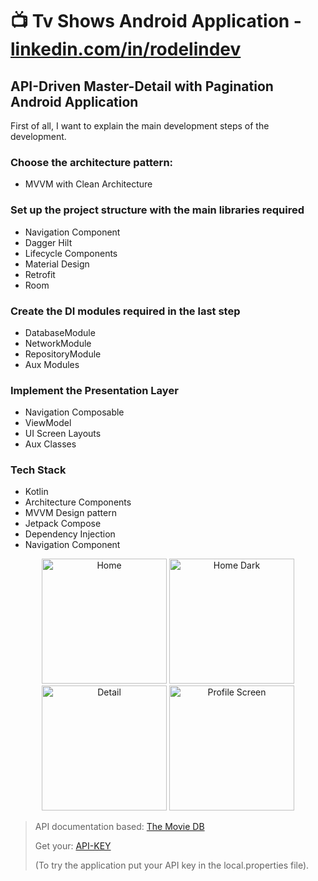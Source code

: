 # 📺 Tv Shows Android Application - [linkedin.com/in/rodelindev](https://www.linkedin.com/in/rdiprebivieca/)

## API-Driven Master-Detail with Pagination Android Application

First of all, I want to explain the main development steps of the development.

### Choose the architecture pattern:

- MVVM with Clean Architecture

### Set up the project structure with the main libraries required

- Navigation Component
- Dagger Hilt
- Lifecycle Components
- Material Design
- Retrofit
- Room

### Create the DI modules required in the last step

- DatabaseModule
- NetworkModule
- RepositoryModule
- Aux Modules

### Implement the Presentation Layer

- Navigation Composable
- ViewModel
- UI Screen Layouts
- Aux Classes

### Tech Stack

* Kotlin
* Architecture Components
* MVVM Design pattern
* Jetpack Compose
* Dependency Injection
* Navigation Component

<p align="center">
  <img src="https://github.com/user-attachments/assets/97b0a761-d8c9-477f-96a1-123684bd8f19" alt="Home" width="200"/>
  <img src="https://github.com/user-attachments/assets/ee04be69-cc96-4d43-96f8-b652325bf8ca" alt="Home Dark" width="200"/>
  <img src="https://github.com/user-attachments/assets/a083703d-884f-458b-b3d4-440f1c1bb8c0" alt="Detail" width="200"/>
  <img src="https://github.com/user-attachments/assets/062588ab-4b05-4db8-a082-58319641caca" alt="Profile Screen" width="200"/>
</p>

> API documentation based: [The Movie DB](https://api.themoviedb.org/)
>
> Get your: [API-KEY](https://www.themoviedb.org/settings/api)
>
> (To try the application put your API key in the local.properties file).
>

